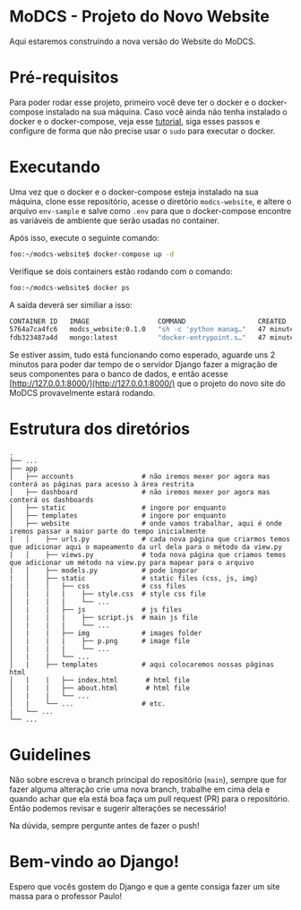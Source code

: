 # MoDCS - Projeto do Novo Website
Aqui estaremos construíndo a nova versão do Website do MoDCS.

# Pré-requisitos
Para poder rodar esse projeto, primeiro você deve ter o docker e o docker-compose instalado na sua máquina. Caso você ainda não tenha instalado o docker e o docker-compose, veja esse [tutorial](https://dev.to/semirteskeredzic/docker-docker-compose-on-ubuntu-20-04-server-4h3k), siga esses passos e configure de forma que não precise usar o `sudo` para executar o docker.

# Executando
Uma vez que o docker e o docker-compose esteja instalado na sua máquina, clone esse repositório, acesse o diretório `modcs-website`, e altere o arquivo `env-sample` e salve como `.env` para que o docker-compose encontre as variáveis de ambiente que serão usadas no container.

Após isso, execute o seguinte comando:
```bash
foo:~/modcs-website$ docker-compose up -d
```
Verifique se dois containers estão rodando com o comando:
```bash
foo:~/modcs-website$ docker ps
```
A saída deverá ser similiar a isso:
```bash
CONTAINER ID   IMAGE                 COMMAND                  CREATED          STATUS          PORTS                                           NAMES
5764a7ca4fc6   modcs_website:0.1.0   "sh -c 'python manag…"   47 minutes ago   Up 47 minutes   0.0.0.0:8000->8000/tcp, :::8000->8000/tcp       modcs_website
fdb323487a4d   mongo:latest          "docker-entrypoint.s…"   47 minutes ago   Up 47 minutes   0.0.0.0:27017->27017/tcp, :::27017->27017/tcp   modcs_website_mongo
```
Se estiver assim, tudo está funcionando como esperado, aguarde uns 2 minutos para poder dar tempo de o servidor Django fazer a migração de seus componentes para o banco de dados, e então acesse [http://127.0.0.1:8000/](http://127.0.0.1:8000/) que o projeto do novo site do MoDCS provavelmente estará rodando.

# Estrutura dos diretórios
```console
.
├── ...
├── app
│   ├── accounts                 # não iremos mexer por agora mas conterá as páginas para acesso à área restrita
│   ├── dashboard                # não iremos mexer por agora mas conterá os dashboards
│   ├── static                   # ingore por enquanto
│   ├── templates                # ingore por enquanto
│   ├── website                  # onde vamos trabalhar, aqui é onde iremos passar a maior parte do tempo inicialmente
|   │    ├── urls.py             # cada nova página que criarmos temos que adicionar aqui o mapeamento da url dela para o método da view.py
|   │    ├── views.py            # toda nova página que criamos temos que adicionar um método na view.py para mapear para o arquivo
|   │    ├── models.py           # pode ingorar
|   │    ├── static              # static files (css, js, img)
|   │    │   ├── css             # css files
│   |    |   |    ├── style.css  # style css file
│   |    |   |    └── ...
│   |    |   ├── js              # js files
│   |    |   |    ├── script.js  # main js file
│   |    |   |    └── ...
│   |    |   ├── img             # images folder
│   |    |   |    ├── p.png      # image file
│   |    |   |    └── ...
│   |    |   └── ...
│   |    ├── templates           # aqui colocaremos nossas páginas html
│   |    |   ├── index.html       # html file
│   |    |   ├── about.html       # html file
│   |    |   └── ...
│   |    └── ...                 # etc.
|   └── ...
└── ...
```

# Guidelines
Não sobre escreva o branch principal do repositório (`main`), sempre que for fazer alguma alteração crie uma nova branch, trabalhe em cima dela e quando achar que ela está boa faça um pull request (PR) para o repositório. Então podemos revisar e sugerir alterações se necessário!

Na dúvida, sempre pergunte antes de fazer o push!

# Bem-vindo ao Django!
Espero que vocês gostem do Django e que a gente consiga fazer um site massa para o professor Paulo!